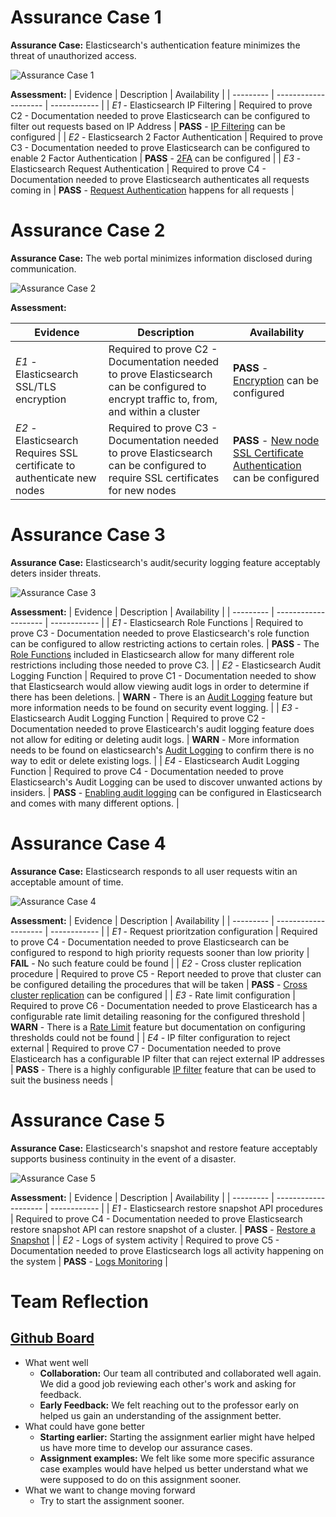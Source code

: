 # Assurance Case 1
**Assurance Case:** Elasticsearch's authentication feature minimizes the threat of unauthorized access.

![Assurance Case 1](./Images/Claim1.png)  

**Assessment:**
| Evidence  | Description          | Availability  |
| --------- | -------------------- | ------------ |
| *E1* - Elasticsearch IP Filtering | Required to prove C2 - Documentation needed to prove Elasticsearch can be configured to filter out requests based on IP Address | **PASS** - [IP Filtering](https://www.elastic.co/guide/en/elasticsearch/reference/current/ip-filtering.html) can be configured |
| *E2* - Elasticsearch 2 Factor Authentication | Required to prove C3 - Documentation needed to prove Elasticsearch can be configured to enable 2 Factor Authentication | **PASS** - [2FA](https://www.elastic.co/guide/en/cloud/current/ec-account-user-settings.html#ec-account-security-mfa) can be configured |
| *E3* - Elasticsearch Request Authentication | Required to prove C4 - Documentation needed to prove Elasticsearch authenticates all requests coming in | **PASS** - [Request Authentication](https://www.elastic.co/guide/en/elasticsearch/reference/current/setting-up-authentication.html) happens for all requests |

# Assurance Case 2

**Assurance Case:** The web portal minimizes information disclosed during communication.

![Assurance Case 2](./Images/Claim2.png)

**Assessment:**

| Evidence |  Description | Availability | 
|---|---|---|
| *E1* - Elasticsearch SSL/TLS encryption  | Required to prove C2 - Documentation needed to prove Elasticsearch can be configured to encrypt traffic to, from, and within a cluster | **PASS** - [Encryption](https://www.elastic.co/guide/en/elasticsearch/reference/current/ssl-tls.html) can be configured |
| *E2* - Elasticsearch Requires SSL certificate to authenticate new nodes | Required to prove C3 - Documentation needed to prove Elasticsearch can be configured to require SSL certificates for new nodes | **PASS** - [New node SSL Certificate Authentication](https://www.elastic.co/guide/en/elasticsearch/reference/7.9/configuring-tls.html#node-certificates) can be configured |

# Assurance Case 3
**Assurance Case:** Elasticsearch's audit/security logging feature acceptably deters insider threats.

![Assurance Case 3](./Images/AssuranceCase3.png) 

**Assessment:**
| Evidence  | Description          | Availability  |
| --------- | -------------------- | ------------ |
| *E1* - Elasticsearch Role Functions | Required to prove C3 - Documentation needed to prove Elasticsearch's role function can be configured to allow restricting actions to certain roles. | **PASS** - The [Role Functions](https://www.elastic.co/guide/en/elasticsearch/reference/current/authorization.html) included in Elasticsearch allow for many different role restrictions including those needed to prove C3. |
| *E2* - Elasticsearch Audit Logging Function | Required to prove C1 - Documentation needed to show that Elasticsearch would allow viewing audit logs in order to determine if there has been deletions. | **WARN** - There is an [Audit Logging](https://www.elastic.co/guide/en/elasticsearch/reference/current/enable-audit-logging.html) feature but more information needs to be found on security event logging. |
| *E3* - Elasticsearch Audit Logging Function | Required to prove C2 - Documentation needed to prove Elasticearch's audit logging feature does not allow for editing or deleting audit logs. | **WARN** - More information needs to be found on elasticsearch's [Audit Logging](https://www.elastic.co/guide/en/elasticsearch/reference/current/enable-audit-logging.html) to confirm there is no way to edit or delete existing logs. |
| *E4* - Elasticsearch Audit Logging Function | Required to prove C4 - Documentation needed to prove Elasticsearch's Audit Logging can be used to discover unwanted actions by insiders. | **PASS** - [Enabling audit logging](https://www.elastic.co/guide/en/elasticsearch/reference/current/enable-audit-logging.html) can be configured in Elasticsearch and comes with many different options. |

# Assurance Case 4
**Assurance Case:** Elasticsearch responds to all user requests witin an acceptable amount of time.

![Assurance Case 4](./Images/Claim4.png)  

**Assessment:**
| Evidence  | Description          | Availability  |
| --------- | -------------------- | ------------ |
| *E1* - Request prioritzation configuration | Required to prove C4 - Documentation needed to prove Elasticsearch can be configured to respond to high priority requests sooner than low priority | **FAIL** - No such feature could be found |
| *E2* - Cross cluster replication procedure | Required to prove C5 - Report needed to prove that cluster can be configured detailing the procedures that will be taken | **PASS** - [Cross cluster replication](https://www.elastic.co/guide/en/elasticsearch/reference/current/xpack-ccr.html) can be configured |
| *E3* - Rate limit configuration | Required to prove C6 - Documentation needed to prove Elasticearch has a configurable rate limit detailing reasoning for the configured threshold | **WARN** - There is a [Rate Limit](https://www.elastic.co/guide/en/cloud/current/ec-api-rate-limiting.html) feature but documentation on configuring thresholds could not be found |
| *E4* - IP filter configuration to reject external | Required to prove C7 - Documentation needed to prove Elasticearch has a configurable IP filter that can reject external IP addresses | **PASS** - There is a highly configurable [IP filter](https://www.elastic.co/guide/en/elasticsearch/reference/current/ip-filtering.html) feature that can be used to suit the business needs |

# Assurance Case 5
**Assurance Case:** Elasticsearch's snapshot and restore feature acceptably supports business continuity in the event of a disaster.

![Assurance Case 5](./Images/Claim5.png)
  
**Assessment:**
| Evidence  | Description          | Availability  |
| --------- | -------------------- | ------------ |
| *E1* - Elasticsearch restore snapshot API procedures | Required to prove C4 - Documentation needed to prove Elasticsearch restore snapshot API can restore snapshot of a cluster.  | **PASS** - [Restore a Snapshot](https://www.elastic.co/guide/en/elasticsearch/reference/current/snapshots-restore-snapshot.html) |
| *E2* - Logs of system activity | Required to prove C5 - Documentation needed to prove Elasticsearch logs all activity happening on the system  | **PASS** - [Logs Monitoring](https://www.elastic.co/guide/en/logs/guide/7.9/logs-overview.html) |

# Team Reflection
## [Github Board](https://github.com/npalacio/SoftwareAssurance/projects/3)
- What went well
   - **Collaboration:** Our team all contributed and collaborated well again. We did a good job reviewing each other's work and asking for feedback.
   - **Early Feedback:** We felt reaching out to the professor early on helped us gain an understanding of the assignment better.
- What could have gone better
   - **Starting earlier:** Starting the assignment earlier might have helped us have more time to develop our assurance cases.
   - **Assignment examples:** We felt like some more specific assurance case examples would have helped us better understand what we were supposed to do on this assignment sooner.
- What we want to change moving forward
   - Try to start the assignment sooner.